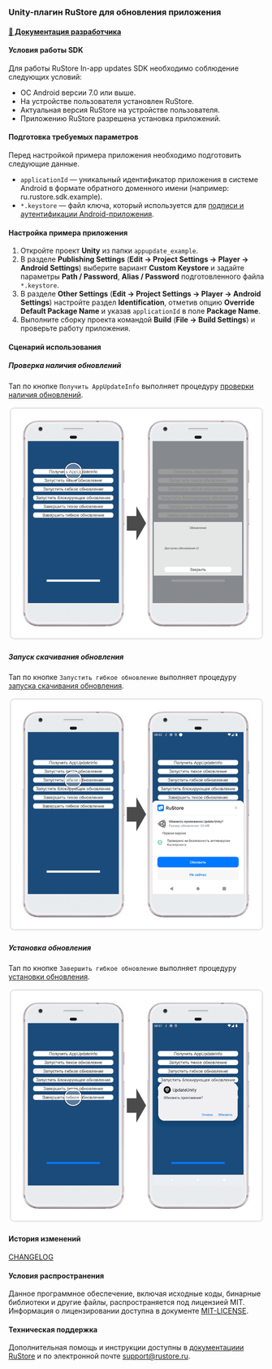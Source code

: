 ### Unity-плагин RuStore для обновления приложения

#### [🔗 Документация разработчика][10]

#### Условия работы SDK

Для работы RuStore In-app updates SDK необходимо соблюдение следующих условий:

- ОС Android версии 7.0 или выше.
- На устройстве пользователя установлен RuStore.
- Актуальная версия RuStore на устройстве пользователя.
- Приложению RuStore разрешена установка приложений.

#### Подготовка требуемых параметров

Перед настройкой примера приложения необходимо подготовить следующие данные.

- `applicationId` — уникальный идентификатор приложения в системе Android в формате обратного доменного имени (например: ru.rustore.sdk.example).
- `*.keystore` — файл ключа, который используется для [подписи и аутентификации Android-приложения](https://www.rustore.ru/help/developers/publishing-and-verifying-apps/app-publication/apk-signature/).

#### Настройка примера приложения

1. Откройте проект **Unity** из папки `appupdate_example`.
1. В разделе **Publishing Settings** (**Edit → Project Settings → Player → Android Settings**) выберите вариант **Custom Keystore** и задайте параметры **Path / Password**, **Alias / Password** подготовленного файла `*.keystore`.
1. В разделе **Other Settings** (**Edit → Project Settings → Player → Android Settings**) настройте раздел **Identification**, отметив опцию **Override Default Package Name** и указав `applicationId` в поле **Package Name**.
1. Выполните сборку проекта командой **Build** (**File → Build Settings**) и проверьте работу приложения.

#### Сценарий использования

##### Проверка наличия обновлений

Тап по кнопке `Получить AppUpdateInfo` выполняет процедуру [проверки наличия обновлений][20].

![Проверка наличия обновлений](images/01_get_app_update_info.png)

##### Запуск скачивания обновления

Тап по кнопке `Запустить гибкое обновление` выполняет процедуру [запуска скачивания обновления][30].

![Запуск скачивания обновления](images/02_start_update_flow_delayed.png)

##### Установка обновления

Тап по кнопке `Завершить гибкое обновление` выполняет процедуру [установки обновления][40].

![Установка обновления](images/03_complete_update.png)

#### История изменений

[CHANGELOG](../CHANGELOG.md)

#### Условия распространения

Данное программное обеспечение, включая исходные коды, бинарные библиотеки и другие файлы, распространяется под лицензией MIT. Информация о лицензировании доступна в документе [MIT-LICENSE](../MIT-LICENSE.txt).

#### Техническая поддержка

Дополнительная помощь и инструкции доступны в [документациии RuStore](https://www.rustore.ru/help/) и по электронной почте support@rustore.ru.

[10]: https://www.rustore.ru/help/sdk/updates/unity/7-0-0
[20]: https://www.rustore.ru/help/sdk/updates/unity/7-0-0#checkavailable
[30]: https://www.rustore.ru/help/sdk/updates/unity/7-0-0#scenariodelayedupdate
[40]: https://www.rustore.ru/help/sdk/updates/unity/7-0-0#installupdateflexible
